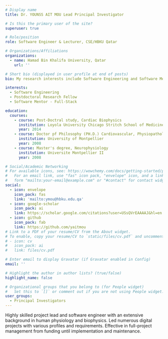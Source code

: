 ```yaml
---
# Display name
title: Dr. YOUNSS AIT MOU Lead Principal Investigator

# Is this the primary user of the site?
superuser: true

# Role/position
role: Software Engineer & Lecturer, CSE/HBKU Qatar

# Organizations/Affiliations
organizations: 
  - name: Hamad Bin Khalifa University, Qatar
    url: ''

# Short bio (displayed in user profile at end of posts)
bio: My research interests include Software Engineering and Software Mentor - Full-Stack.

interests:
  - Software Engineering
  - Postdoctoral Research Fellow
  - Software Mentor - Full-Stack

education:
  courses:
    - course: Post-Doctral study, Cardiac Biophysics
      institution: Loyola University Chicago Stritch School of Medicine
      year: 2014
    - course: Doctor pf Philosophy (PH.D.) Cardiovascular, Physiopathology, and Biophysics
      institution: University of Montpellier
      year: 2008
    - course: Master's degree, Neurophysiology
      institution: Universite Montpellier II
      year: 2008

# Social/Academic Networking
# For available icons, see: https://wowchemy.com/docs/getting-started/page-builder/#icons
#   For an email link, use "fas" icon pack, "envelope" icon, and a link in the
#   form "mailto:your-email@example.com" or "#contact" for contact widget.
social:
  - icon: envelope
    icon_pack: fas
    link: 'mailto:ymou@hbku.edu.qa'
  - icon: google-scholar
    icon_pack: ai
    link: https://scholar.google.com/citations?user=USsQVrEAAAAJ&hl=en
  - icon: github
    icon_pack: fab
    link: https://github.com/yaitmou
# Link to a PDF of your resume/CV from the About widget.
# To enable, copy your resume/CV to `static/files/cv.pdf` and uncomment the lines below.
# - icon: cv
#   icon_pack: ai
#   link: files/cv.pdf

# Enter email to display Gravatar (if Gravatar enabled in Config)
email: ''

# Highlight the author in author lists? (true/false)
highlight_name: false

# Organizational groups that you belong to (for People widget)
#   Set this to `[]` or comment out if you are not using People widget.
user_groups:
  - Principal Investigators
---
```


Highly skilled project lead and software engineer with an extensive background in human physiology and biophysics. Led numerous digital projects with various profiles and requirements. Effective in full-project management from funding until implementation and maintenance. 